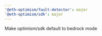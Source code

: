 ```yaml
---
'@eth-optimism/fault-detector': major
'@eth-optimism/sdk': major
---
```


Make optimism/sdk default to bedrock mode

